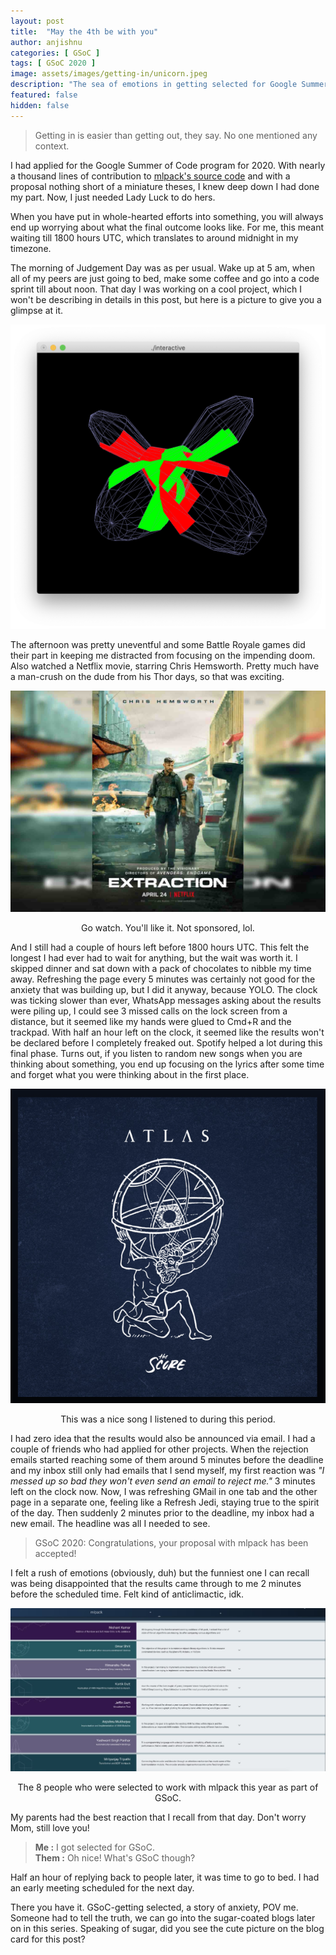 ```yaml
---
layout: post
title:  "May the 4th be with you"
author: anjishnu
categories: [ GSoC ]
tags: [ GSoC 2020 ]
image: assets/images/getting-in/unicorn.jpeg
description: "The sea of emotions in getting selected for Google Summer of Code."
featured: false
hidden: false
---
```


> Getting in is easier than getting out, they say. No one mentioned any context.

I had applied for the Google Summer of Code program for 2020. With nearly a
thousand lines of contribution to [mlpack's source code](https://github.com/mlpack/mlpack)
and with a proposal nothing short of a miniature theses, I knew deep down I had
done my part. Now, I just needed Lady Luck to do hers.

When you have put in whole-hearted efforts into something, you will always end
up worrying about what the final outcome looks like. For me, this meant waiting
till 1800 hours UTC, which translates to around midnight in my timezone.

The morning of Judgement Day was as per usual. Wake up at 5 am, when all of my
peers are just going to bed, make some coffee and go into a code sprint till
about noon. That day I was working on a cool project, which I won't be
describing in details in this post, but here is a picture to give you a glimpse
at it.

<div align="center">
<img src="../assets/images/getting-in/interactive.png">
</div>

The afternoon was pretty uneventful and some Battle Royale games did their part
in keeping me distracted from focusing on the impending doom. Also watched a
Netflix movie, starring Chris Hemsworth. Pretty much have a man-crush on the
dude from his Thor days, so that was exciting.

<div align="center">
<img src="../assets/images/getting-in/extraction.jpg">
<p>Go watch. You'll like it. Not sponsored, lol.</p>
</div>

And I still had a couple of hours left before 1800 hours UTC. This felt the
longest I had ever had to wait for anything, but the wait was worth it. I
skipped dinner and sat down with a pack of chocolates to nibble my time away.
Refreshing the page every 5 minutes was certainly not good for the anxiety that
was building up, but I did it anyway, because YOLO. The clock was ticking slower
than ever, WhatsApp messages asking about the results were piling up, I could
see 3 missed calls on the lock screen from a distance, but it seemed like my
hands were glued to Cmd+R and the trackpad. With half an hour left on the clock,
it seemed like the results won't be declared before I completely freaked out.
Spotify helped a lot during this final phase. Turns out, if you listen to random
new songs when you are thinking about something, you end up focusing on the
lyrics after some time and forget what you were thinking about in the first
place.

<div align="center">
<img src="../assets/images/getting-in/spotify.png">
<p>This was a nice song I listened to during this period.</p>
</div>

I had zero idea that the results would also be announced via email. I had a
couple of friends who had applied for other projects. When the rejection emails
started reaching some of them around 5 minutes before the deadline and my inbox
still only had emails that I send myself, my first reaction was *"I messed
up so bad they won't even send an email to reject me."* 3 minutes left on the
clock now. Now, I was refreshing GMail in one tab and the other page in a
separate one, feeling like a Refresh Jedi, staying true to the spirit of the
day. Then suddenly 2 minutes prior to the deadline, my inbox had a new email.
The headline was all I needed to see.

> GSoC 2020: Congratulations, your proposal with mlpack has been accepted!

I felt a rush of emotions (obviously, duh) but the funniest one I can recall was
being disappointed that the results came through to me 2 minutes before the
scheduled time. Felt kind of anticlimactic, idk.

<div align="center">
<img src="../assets/images/getting-in/mlpack.jpeg">
<p>The 8 people who were selected to work with mlpack this year as part of GSoC.</p>
</div>

My parents had the best reaction that I recall from that day. Don't worry Mom,
still love you!

> **Me :** I got selected for GSoC. <br>
> **Them :** Oh nice! What's GSoC though?

Half an hour of replying back to people later, it was time to go to bed. I had
an early meeting scheduled for the next day.

There you have it. GSoC-getting selected, a story of anxiety, POV me. Someone
had to tell the truth, we can go into the sugar-coated blogs later on in this
series. Speaking of sugar, did you see the cute picture on the blog card for
this post?
